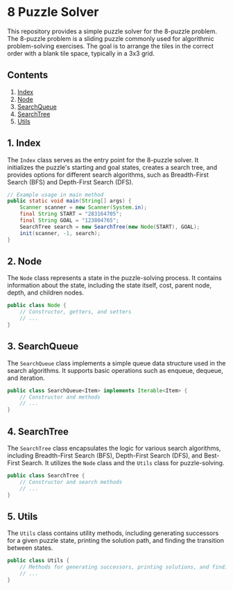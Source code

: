 # 8 Puzzle Solver

This repository provides a simple puzzle solver for the 8-puzzle problem. The 8-puzzle problem is a sliding puzzle commonly used for algorithmic problem-solving exercises. The goal is to arrange the tiles in the correct order with a blank tile space, typically in a 3x3 grid.

## Contents
1. [Index](#index)
2. [Node](#node)
3. [SearchQueue](#searchqueue)
4. [SearchTree](#searchtree)
5. [Utils](#utils)

## 1. Index

The `Index` class serves as the entry point for the 8-puzzle solver. It initializes the puzzle's starting and goal states, creates a search tree, and provides options for different search algorithms, such as Breadth-First Search (BFS) and Depth-First Search (DFS).

```java
// Example usage in main method
public static void main(String[] args) {
    Scanner scanner = new Scanner(System.in);
    final String START = "283164705";
    final String GOAL = "123804765";
    SearchTree search = new SearchTree(new Node(START), GOAL);
    init(scanner, -1, search);
}
```

## 2. Node

The `Node` class represents a state in the puzzle-solving process. It contains information about the state, including the state itself, cost, parent node, depth, and children nodes.

```java
public class Node {
    // Constructor, getters, and setters
    // ...
}
```

## 3. SearchQueue

The `SearchQueue` class implements a simple queue data structure used in the search algorithms. It supports basic operations such as enqueue, dequeue, and iteration.

```java
public class SearchQueue<Item> implements Iterable<Item> {
    // Constructor and methods
    // ...
}
```

## 4. SearchTree

The `SearchTree` class encapsulates the logic for various search algorithms, including Breadth-First Search (BFS), Depth-First Search (DFS), and Best-First Search. It utilizes the `Node` class and the `Utils` class for puzzle-solving.

```java
public class SearchTree {
    // Constructor and search methods
    // ...
}
```

## 5. Utils

The `Utils` class contains utility methods, including generating successors for a given puzzle state, printing the solution path, and finding the transition between states.

```java
public class Utils {
    // Methods for generating successors, printing solutions, and finding transitions
    // ...
}
```
